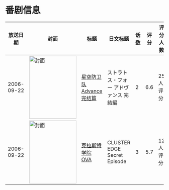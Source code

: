 # 番剧信息

|放送日期|封面|标题|日文标题|话数|评分|评分人数|
|---|---|---|---|---|---|---|
|2006-09-22|<img src="//lain.bgm.tv/pic/cover/c/64/66/48994_QPAvm.jpg" alt="封面" style="width:150px;height:200px;object-fit:cover;">|[星空防卫队 Advance 完结篇](https://bangumi.tv/subject/48994)|ストラトス・フォー アドヴァンス 完結編|2|6.6|25人评分|
|2006-09-22|<img src="//lain.bgm.tv/pic/cover/c/a8/b9/61566_z9XRN.jpg" alt="封面" style="width:150px;height:200px;object-fit:cover;">|[克拉斯特学院 OVA](https://bangumi.tv/subject/61566)|CLUSTER EDGE Secret Episode|3|5.7|12人评分|
